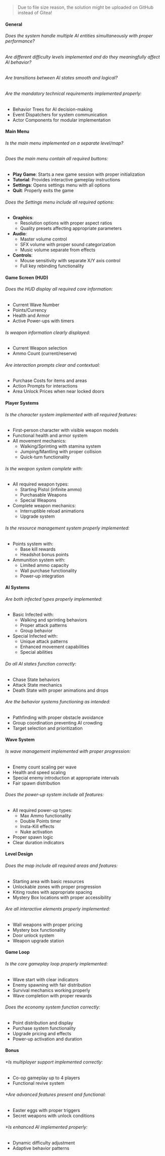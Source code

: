 > Due to file size reason, the solution might be uploaded on GitHub instead of Gitea!

#### General

###### Does the system handle multiple AI entities simultaneously with proper performance?

###### Are different difficulty levels implemented and do they meaningfully affect AI behavior?

###### Are transitions between AI states smooth and logical?

###### Are the mandatory technical requirements implemented properly:

- Behavior Trees for AI decision-making
- Event Dispatchers for system communication
- Actor Components for modular implementation

#### Main Menu

###### Is the main menu implemented on a separate level/map?

###### Does the main menu contain all required buttons:

- **Play Game**: Starts a new game session with proper initialization
- **Tutorial**: Provides interactive gameplay instructions
- **Settings**: Opens settings menu with all options
- **Quit**: Properly exits the game

###### Does the Settings menu include all required options:

- **Graphics**:
  - Resolution options with proper aspect ratios
  - Quality presets affecting appropriate parameters
- **Audio**:
  - Master volume control
  - SFX volume with proper sound categorization
  - Music volume separate from effects
- **Controls**:
  - Mouse sensitivity with separate X/Y axis control
  - Full key rebinding functionality

#### Game Screen (HUD)

###### Does the HUD display all required core information:

- Current Wave Number
- Points/Currency
- Health and Armor
- Active Power-ups with timers

###### Is weapon information clearly displayed:

- Current Weapon selection
- Ammo Count (current/reserve)

###### Are interaction prompts clear and contextual:

- Purchase Costs for items and areas
- Action Prompts for interactions
- Area Unlock Prices when near locked doors

#### Player Systems

###### Is the character system implemented with all required features:

- First-person character with visible weapon models
- Functional health and armor system
- All movement mechanics:
  - Walking/Sprinting with stamina system
  - Jumping/Mantling with proper collision
  - Quick-turn functionality

###### Is the weapon system complete with:

- All required weapon types:
  - Starting Pistol (infinite ammo)
  - Purchasable Weapons
  - Special Weapons
- Complete weapon mechanics:
  - Interruptible reload animations
  - Upgrade system

###### Is the resource management system properly implemented:

- Points system with:
  - Base kill rewards
  - Headshot bonus points
- Ammunition system with:
  - Limited ammo capacity
  - Wall purchase functionality
  - Power-up integration

#### AI Systems

###### Are both infected types properly implemented:

- Basic Infected with:
  - Walking and sprinting behaviors
  - Proper attack patterns
  - Group behavior
- Special Infected with:
  - Unique attack patterns
  - Enhanced movement capabilities
  - Special abilities

###### Do all AI states function correctly:

- Chase State behaviors
- Attack State mechanics
- Death State with proper animations and drops

###### Are the behavior systems functioning as intended:

- Pathfinding with proper obstacle avoidance
- Group coordination preventing AI crowding
- Target selection and prioritization

#### Wave System

###### Is wave management implemented with proper progression:

- Enemy count scaling per wave
- Health and speed scaling
- Special enemy introduction at appropriate intervals
- Fair spawn distribution

###### Does the power-up system include all features:

- All required power-up types:
  - Max Ammo functionality
  - Double Points timer
  - Insta-Kill effects
  - Nuke activation
- Proper spawn logic
- Clear duration indicators

#### Level Design

###### Does the map include all required areas and features:

- Starting area with basic resources
- Unlockable zones with proper progression
- Kiting routes with appropriate spacing
- Mystery Box locations with proper accessibility

###### Are all interactive elements properly implemented:

- Wall weapons with proper pricing
- Mystery box functionality
- Door unlock system
- Weapon upgrade station

#### Game Loop

###### Is the core gameplay loop properly implemented:

- Wave start with clear indicators
- Enemy spawning with fair distribution
- Survival mechanics working properly
- Wave completion with proper rewards

###### Does the economy system function correctly:

- Point distribution and display
- Purchase system functionality
- Upgrade pricing and effects
- Power-up activation and duration

#### Bonus

###### +Is multiplayer support implemented correctly:

- Co-op gameplay up to 4 players
- Functional revive system

###### +Are advanced features present and functional:

- Easter eggs with proper triggers
- Secret weapons with unlock conditions

###### +Is enhanced AI implemented properly:

- Dynamic difficulty adjustment
- Adaptive behavior patterns
